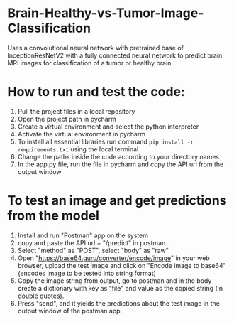 # Brain-Healthy-vs-Tumor-Image-Classification
Uses a convolutional neural network with pretrained base of InceptionResNetV2 with a fully connected neural network to predict brain MRI images for classification of a tumor or healthy brain 

# How to run and test the code:
1. Pull the project files in a local repository
2. Open the project path in pycharm
3. Create a virtual environment and select the python interpreter 
4. Activate the virtual environment in pycharm 
5. To install all essential libraries run command ```pip install -r requirements.txt``` using the local terminal 
6. Change the paths inside the code according to your directory names 
7. In the app.py file, run the file in pycharm and copy the API url from the output window

# To test an image and get predictions from the model
1. Install and run "Postman" app on the system
2. copy and paste the API url + "/predict" in postman.
3. Select "method" as "POST", select "body" as "raw"
4. Open "https://base64.guru/converter/encode/image" in your web browser, upload the test image and click on "Encode image to base64" (encodes image to be tested into string format) 
5. Copy the image string from output, go to postman and in the body create a dictionary with key as "file" and value as the copied string (in double quotes).
6. Press "send", and it yields the predictions about the test image in the output window of the postman app. 
